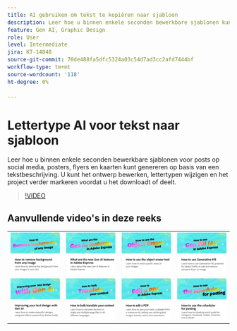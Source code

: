 ```yaml
---
title: AI gebruiken om tekst te kopiëren naar sjabloon
description: Leer hoe u binnen enkele seconden bewerkbare sjablonen kunt genereren op basis van een tekstbeschrijving
feature: Gen AI, Graphic Design
role: User
level: Intermediate
jira: KT-14848
source-git-commit: 70de488fa5dfc5324a03c54d7ad3cc2afd7444bf
workflow-type: tm+mt
source-wordcount: '118'
ht-degree: 0%

---
```


# Lettertype AI voor tekst naar sjabloon

Leer hoe u binnen enkele seconden bewerkbare sjablonen voor posts op social media, posters, flyers en kaarten kunt genereren op basis van een tekstbeschrijving. U kunt het ontwerp bewerken, lettertypen wijzigen en het project verder markeren voordat u het downloadt of deelt.

>[!VIDEO](https://video.tv.adobe.com/v/3427022?quality=12&learn=on&hidetitle=true)

## Aanvullende video&#39;s in deze reeks

<table style="table-layout:fixed">
<tr>
   <td>
         <a href="remove-background.md">
            <img alt="Achtergrond uit een afbeelding verwijderen" src="assets/background.png" />
         </a>
   </td>
   <td>
         <a href="intro-gen-ai.md">
            <img alt="Wat zijn de nieuwe AI-functies van de Gen in Adobe Express" src="assets/intro-gen-ai.png" />
         </a>
   </td>
   <td>
         <a href="object-eraser.md">
            <img alt="Het gereedschap Object wissen gebruiken" src="assets/object-eraser.png" />
         </a>
   </td>
   <td>
         <a href="generative-fill.md">
            <img alt="Generatieve vulling gebruiken" src="assets/gen-fill.png" />
         </a>
   </td>      
</tr>
<tr>
   <td>
      <a href="gen-text.md">
         <img alt="Uw tekstontwerp verbeteren met Gen AI" src="assets/text-design.png" />
      </a>
   </td>
   <td>
      <a href="bulk-translate.md">
         <img alt="Je content bulksgewijs vertalen" src="assets/bulk-translate.png" />
      </a>
   </td>
   <td>
      <a href="edit-a-pdf.md">
         <img alt="Een PDF bewerken" src="assets/edit-pdf.png" />
      </a>
   </td>
   <td>
      <a href="schedule.md">
         <img alt="Hoe te om de planner voor het posten te gebruiken" src="assets/schedule.png" />
      </a>
   </td>
</tr>
</table>
